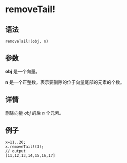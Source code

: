 # removeTail!

## 语法

`removeTail!(obj, n)`

## 参数

**obj** 是一个向量。

**n** 是一个正整数，表示要删除的位于向量尾部的元素的个数。

## 详情

删除向量 *obj* 的后 *n* 个元素。

## 例子

```
x=11..20;
x.removeTail!(3);
// output
[11,12,13,14,15,16,17]
```

